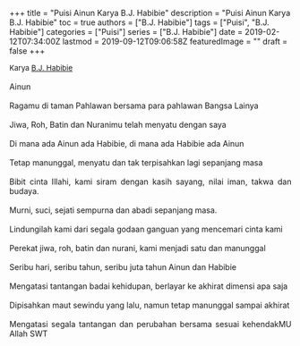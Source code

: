 +++
title = "Puisi Ainun Karya B.J. Habibie"
description = "Puisi Ainun Karya B.J. Habibie"
toc = true
authors = ["B.J. Habibie"]
tags = ["Puisi", "B.J. Habibie"]
categories = ["Puisi"]
series = ["B.J. Habibie"]
date = 2019-02-12T07:34:00Z
lastmod = 2019-09-12T09:06:58Z
featuredImage = ""
draft = false
+++

<div style="text-align: justify;">
<div style="font-size: small;">Karya <a href="/authors/b.j.-habibie/" target="_blank">B.J. Habibie</a></div><br />
Ainun<br /><br />Ragamu di taman Pahlawan bersama para pahlawan Bangsa Lainya<br /><br />Jiwa, Roh, Batin dan Nuranimu telah menyatu dengan saya<br /><br />Di mana ada Ainun ada Habibie, di mana ada Habibie ada Ainun<br /><br />Tetap manunggal, menyatu dan tak terpisahkan lagi sepanjang masa<br /><br />Bibit cinta Illahi, kami siram dengan kasih sayang, nilai iman, takwa dan budaya.<br /><br />Murni, suci, sejati sempurna dan abadi sepanjang masa.<br /><br />Lindungilah kami dari segala godaan ganguan yang mencemari cinta kami<br /><br />Perekat jiwa, roh, batin dan nurani, kami menjadi satu dan manunggal<br /><br />Seribu hari, seribu tahun, seribu juta tahun Ainun dan Habibie<br /><br />Mengatasi tantangan badai kehidupan, berlayar ke akhirat dimensi apa saja<br /><br />Dipisahkan maut sewindu yang lalu, namun tetap manunggal sampai akhirat<br /><br />Mengatasi segala tantangan dan perubahan bersama sesuai kehendakMU Allah SWT</div>
